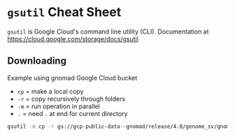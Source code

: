 # `gsutil` Cheat Sheet

`gsutil` is Google Cloud's command line utility (CLI). Documentation at <https://cloud.google.com/storage/docs/gsutil>

## Downloading

Example using gnomad Google Cloud bucket

- `cp` = make a local copy
- `-r` = copy recursively through folders
- `-m` = run operation in parallel
- `.` = need `.` at end for current directory

```bash
gsutil -m cp -r gs://gcp-public-data--gnomad/release/4.0/genome_sv/gnomad.v4.0.sv.chr1.vcf.gz.tbi .
```